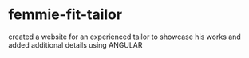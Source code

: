 # femmie-fit-tailor
created a website for an experienced tailor to showcase his works and added  additional details using ANGULAR 
